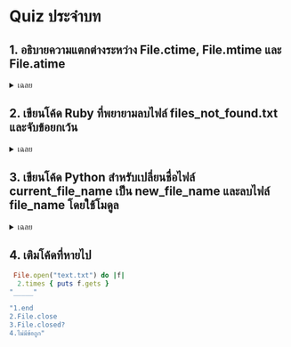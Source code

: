 # Quiz ประจำบท

## 1. อธิบายความแตกต่างระหว่าง File.ctime, File.mtime และ File.atime


<details>
<summary>เฉลย</summary>


ctime = เวลาที่ไฟล์ถูกสร้าง หรือ metadata มีการเปลี่ยน

mtime = เวลาที่ไฟล์ถูกแก้ไขล่าสุด (เนื้อหาเปลี่ยน)

atime = เวลาที่ไฟล์ถูกเปิดอ่านล่าสุด
</details>

## 2. เขียนโค้ด Ruby ที่พยายามลบไฟล์ files_not_found.txt และจับข้อยกเว้น 

<details>
<summary>เฉลย</summary>

```ruby
begin File.delete(“files_not_found.txt")
  rescue => e
    puts "Error: #{e.message}" 
end
```
</details>

## 3. เขียนโค้ด Python สำหรับเปลี่ยนชื่อไฟล์ current_file_name เป็น new_file_name และลบไฟล์ file_name โดยใช้โมดูล
 

<details>
<summary>เฉลย</summary>

```python
os.rename(current_file_name, new_file_name)
os.remove(file_name)
```
</details>

## 4. เติมโค้ดที่หายไป
```ruby
 File.open("text.txt") do |f| 
  2.times { puts f.gets }
"_____"

"1.end
2.File.close
3.File.closed?
4.ไม่มีข้อถูก"
```
